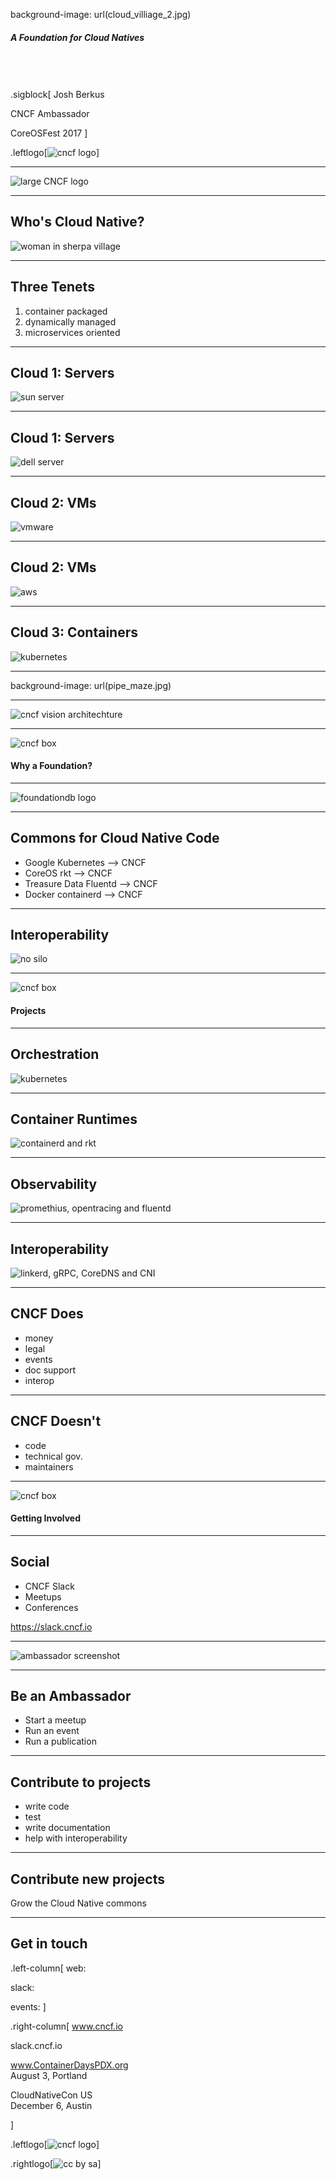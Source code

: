 background-image: url(cloud_villiage_2.jpg)

##### A Foundation for Cloud Natives<br /><br /><br /><br />

.sigblock[
Josh Berkus

CNCF Ambassador

CoreOSFest 2017
]

.leftlogo[![cncf logo](cncf_small.png)]

---

![large CNCF logo](cncf_large.jpg)

---

## Who's Cloud Native?

![woman in sherpa village](cloud_villiage_1.jpg)

---

## Three Tenets

1. container packaged
2. dynamically managed
3. microservices oriented

---

## Cloud 1: Servers

![sun server](sun.png)

---

## Cloud 1: Servers

![dell server](dell.png)

---

## Cloud 2: VMs

![vmware](vmware_2.jpg)

---

## Cloud 2: VMs

![aws](aws.png)

---

## Cloud 3: Containers

![kubernetes](kube.png)

---

background-image: url(pipe_maze.jpg)

---

![cncf vision architechture](cncfscope.png)

---

![cncf box](box.png)

#### Why a Foundation?

---

![foundationdb logo](foundation-db-logo.jpg)

---

## Commons for Cloud Native Code

* Google Kubernetes --> CNCF
* CoreOS rkt --> CNCF
* Treasure Data Fluentd --> CNCF
* Docker containerd --> CNCF

---

## Interoperability

![no silo](no_silo.png)

---

![cncf box](box.png)

#### Projects

---

## Orchestration

![kubernetes](kube.png)

---

## Container Runtimes

![containerd and rkt](rkt_containerd.jpg)

---

## Observability

![promethius, opentracing and fluentd](prom_trace_fluent.png)

---

## Interoperability

![linkerd, gRPC, CoreDNS and CNI](interop.png)

---

## CNCF Does

* money
* legal
* events
* doc support
* interop

---

## CNCF Doesn't

* code
* technical gov.
* maintainers

---

![cncf box](box.png)

#### Getting Involved

---

## Social

* CNCF Slack
* Meetups
* Conferences

https://slack.cncf.io

---

![ambassador screenshot](cncf_ambassador.png)

---

## Be an Ambassador

* Start a meetup
* Run an event
* Run a publication

---

## Contribute to projects

* write code
* test
* write documentation
* help with interoperability

---

## Contribute new projects

Grow the Cloud Native commons

---


## Get in touch

.left-column[
web:

slack:

events:
]

.right-column[
www.cncf.io

slack.cncf.io

www.ContainerDaysPDX.org<br />
August 3, Portland

CloudNativeCon US<br />
December 6, Austin

]

.leftlogo[![cncf logo](cncf_small.png)]

.rightlogo[![cc by sa](by-sa.png)]
